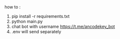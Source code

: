how to :

1. pip install -r requirements.txt
2. python main.py
3. chat bot with username https://t.me/ancodekey_bot
4. .env will send separately